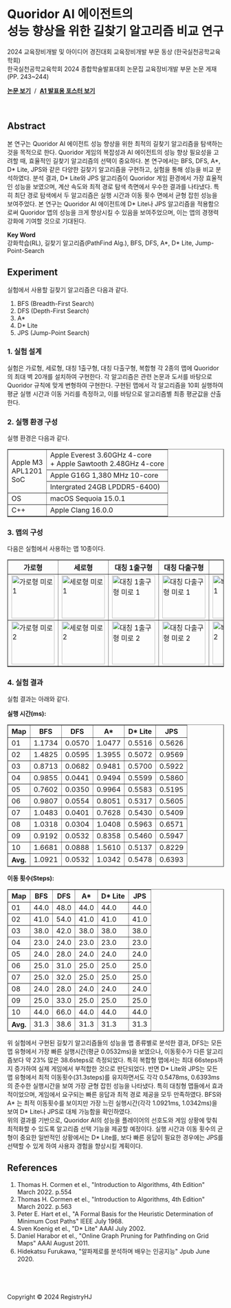# Quoridor AI 에이전트의 <br /> 성능 향상을 위한 길찾기 알고리즘 비교 연구

2024 교육장비개발 및 아이디어 경진대회 교육장비개발 부문 동상 (한국실천공학교육학회) <br />
한국실천공학교육학회 2024 종합학술발표대회 논문집 교육장비개발 부문 논문 게재 (PP. 243~244) <br />

**[논문 보기](https://github.com/user-attachments/files/18301757/Quoridor.AI.pdf)** &nbsp;/&nbsp;
**[A1 발표용 포스터 보기](https://github.com/user-attachments/files/18301733/A1.PPT.pdf)**

<br />

## Abstract

본 연구는 Quoridor AI 에이전트 성능 향상을 위한 최적의 길찾기 알고리즘을 탐색하는 것을 목적으로 한다. Quoridor 게임의 복잡성과 AI 에이전트의 성능 향상 필요성을 고려할 때, 효율적인 길찾기 알고리즘의 선택이 중요하다. 본 연구에서는 BFS, DFS, A*, D* Lite, JPS와 같은 다양한 길찾기 알고리즘을 구현하고, 실험을 통해 성능을 비교 분석하였다. 분석 결과, D* Lite와 JPS 알고리즘이 Quoridor 게임 환경에서 가장 효율적인 성능을 보였으며, 계산 속도와 최적 경로 탐색 측면에서 우수한 결과를 나타냈다. 특히 최단 경로 탐색에서 두 알고리즘은 실행 시간과 이동 횟수 면에서 균형 잡힌 성능을 보여주었다. 본 연구는 Quoridor AI 에이전트에 D* Lite나 JPS 알고리즘을 적용함으로써 Quoridor 앱의 성능을 크게 향상시킬 수 있음을 보여주었으며, 이는 앱의 경쟁력 강화에 기여할 것으로 기대된다.

**Key Word** <br /> 강화학습(RL), 길찾기 알고리즘(PathFind Alg.), BFS, DFS, A*, D* Lite, Jump-Point-Search

## Experiment

실험에서 사용할 길찾기 알고리즘은 다음과 같다.

1. BFS (Breadth-First Search)
2. DFS (Depth-First Search)
3. A\*
4. D\* Lite
5. JPS (Jump-Point Search)

### 1. 실험 설계

실험은 가로형, 세로형, 대칭 1출구형, 대칭 다출구형, 복합형 각 2종의 맵에 Quoridor의 최대 벽 20개를 설치하여 구현한다. 각 알고리즘은 관련 논문과 도서를 바탕으로 Quoridor 규칙에 맞게 변형하여 구현한다. 구현된 맵에서 각 알고리즘을 10회 실행하여 평균 실행 시간과 이동 거리를 측정하고, 이를 바탕으로 알고리즘별 최종 평균값을 산출한다.

### 2. 실행 환경 구성

실행 환경은 다음과 같다.

<table border="1">
  <tr>
    <td rowspan="3">
      Apple M3<br>
      APL1201<br>
      SoC
    </td>
    <td>Apple Everest 3.60GHz 4-core<br>+ Apple Sawtooth 2.48GHz 4-core</td>
  </tr>
  <tr>
    <td>Apple G16G 1,380 MHz 10-core</td>
  </tr>
  <tr>
    <td>Intergrated 24GB LPDDR5-6400)</td>
  </tr>
  <tr>
    <td>OS</td>
    <td>macOS Sequoia 15.0.1</td>
  </tr>
  <tr>
    <td>C++</td>
    <td>Apple Clang 16.0.0</td>
  </tr>
</table>

### 3. 맵의 구성

다음은 실험에서 사용하는 맵 10종이다.

<table border="1" cellpadding="10">
  <tr>
    <th>가로형</th>
    <th>세로형</th>
    <th>대칭 1출구형</th>
    <th>대칭 다출구형</th>
    <th>복합형</th>
  </tr>
  <tr>
    <td><img src="https://github.com/user-attachments/assets/991a19c5-763c-45b7-9835-25140f744c14" alt="가로형 미로 1" width="100"></td>
    <td><img src="https://github.com/user-attachments/assets/72997a34-77f3-4156-9ccf-e31a41fc80a7" alt="세로형 미로 1" width="100"></td>
    <td><img src="https://github.com/user-attachments/assets/83e37786-0016-407b-8dc1-ab577deda5d7" alt="대칭 1출구형 미로 1" width="100"></td>
    <td><img src="https://github.com/user-attachments/assets/308a1b91-e3c8-4553-895a-02d265399078" alt="대칭 다출구형 미로 1" width="100"></td>
    <td><img src="https://github.com/user-attachments/assets/07f27283-d768-490b-93dc-3d97c54bb792" alt="복합형 미로 1" width="100"></td>
  </tr>
  <tr>
    <td><img src="https://github.com/user-attachments/assets/6b9646b5-705d-4c2e-a7aa-f05e9dea230f" alt="가로형 미로 2" width="100"></td>
    <td><img src="https://github.com/user-attachments/assets/25abfa25-a96e-470f-b59a-282aff5a7028" alt="세로형 미로 2" width="100"></td>
    <td><img src="https://github.com/user-attachments/assets/9d4ddf53-4a20-4250-8eba-2a19a3e7afae" alt="대칭 1출구형 미로 2" width="100"></td>
    <td><img src="https://github.com/user-attachments/assets/8e25d578-cfd2-465f-8251-c4544b343688" alt="대칭 다출구형 미로 2" width="100"></td>
    <td><img src="https://github.com/user-attachments/assets/2905e7c7-3981-44b0-ba7d-4aea8f83aace" alt="복합형 미로 2" width="100"></td>
  </tr>
</table>

### 4. 실험 결과

실험 결과는 아래와 같다.

**실행 시간(ms):**

<table border="1" cellpadding="5">
  <thead>
    <tr>
      <th>Map</th>
      <th>BFS</th>
      <th>DFS</th>
      <th>A*</th>
      <th>D* Lite</th>
      <th>JPS</th>
    </tr>
  </thead>
  <tbody>
    <tr>
      <td>01</td>
      <td>1.1734</td>
      <td>0.0570</td>
      <td>1.0477</td>
      <td>0.5516</td>
      <td>0.5626</td>
    </tr>
    <tr>
      <td>02</td>
      <td>1.4825</td>
      <td>0.0595</td>
      <td>1.3955</td>
      <td>0.5072</td>
      <td>0.9569</td>
    </tr>
    <tr>
      <td>03</td>
      <td>0.8713</td>
      <td>0.0682</td>
      <td>0.9481</td>
      <td>0.5700</td>
      <td>0.5922</td>
    </tr>
    <tr>
      <td>04</td>
      <td>0.9855</td>
      <td>0.0441</td>
      <td>0.9494</td>
      <td>0.5599</td>
      <td>0.5860</td>
    </tr>
    <tr>
      <td>05</td>
      <td>0.7602</td>
      <td>0.0350</td>
      <td>0.9964</td>
      <td>0.5583</td>
      <td>0.5195</td>
    </tr>
    <tr>
      <td>06</td>
      <td>0.9807</td>
      <td>0.0554</td>
      <td>0.8051</td>
      <td>0.5317</td>
      <td>0.5605</td>
    </tr>
    <tr>
      <td>07</td>
      <td>1.0483</td>
      <td>0.0401</td>
      <td>0.7628</td>
      <td>0.5430</td>
      <td>0.5409</td>
    </tr>
    <tr>
      <td>08</td>
      <td>1.0318</td>
      <td>0.0304</td>
      <td>1.0408</td>
      <td>0.5963</td>
      <td>0.6571</td>
    </tr>
    <tr>
      <td>09</td>
      <td>0.9192</td>
      <td>0.0532</td>
      <td>0.8358</td>
      <td>0.5460</td>
      <td>0.5947</td>
    </tr>
    <tr>
      <td>10</td>
      <td>1.6681</td>
      <td>0.0888</td>
      <td>1.5610</td>
      <td>0.5137</td>
      <td>0.8229</td>
    </tr>
  </tbody>
  <tfoot>
    <tr>
      <th>Avg.</th>
      <td>1.0921</td>
      <td>0.0532</td>
      <td>1.0342</td>
      <td>0.5478</td>
      <td>0.6393</td>
    </tr>
  </tfoot>
</table>

**이동 횟수(Steps):**

<table border="1" cellpadding="5">
  <thead>
    <tr>
      <th>Map</th>
      <th>BFS</th>
      <th>DFS</th>
      <th>A*</th>
      <th>D* Lite</th>
      <th>JPS</th>
    </tr>
  </thead>
  <tbody>
    <tr>
      <td>01</td>
      <td>44.0</td>
      <td>48.0</td>
      <td>44.0</td>
      <td>44.0</td>
      <td>44.0</td>
    </tr>
    <tr>
      <td>02</td>
      <td>41.0</td>
      <td>54.0</td>
      <td>41.0</td>
      <td>41.0</td>
      <td>41.0</td>
    </tr>
    <tr>
      <td>03</td>
      <td>38.0</td>
      <td>42.0</td>
      <td>38.0</td>
      <td>38.0</td>
      <td>38.0</td>
    </tr>
    <tr>
      <td>04</td>
      <td>23.0</td>
      <td>24.0</td>
      <td>23.0</td>
      <td>23.0</td>
      <td>23.0</td>
    </tr>
    <tr>
      <td>05</td>
      <td>24.0</td>
      <td>28.0</td>
      <td>24.0</td>
      <td>24.0</td>
      <td>24.0</td>
    </tr>
    <tr>
      <td>06</td>
      <td>25.0</td>
      <td>31.0</td>
      <td>25.0</td>
      <td>25.0</td>
      <td>25.0</td>
    </tr>
    <tr>
      <td>07</td>
      <td>25.0</td>
      <td>32.0</td>
      <td>25.0</td>
      <td>25.0</td>
      <td>25.0</td>
    </tr>
    <tr>
      <td>08</td>
      <td>24.0</td>
      <td>28.0</td>
      <td>24.0</td>
      <td>24.0</td>
      <td>24.0</td>
    </tr>
    <tr>
      <td>09</td>
      <td>25.0</td>
      <td>33.0</td>
      <td>25.0</td>
      <td>25.0</td>
      <td>25.0</td>
    </tr>
    <tr>
      <td>10</td>
      <td>44.0</td>
      <td>66.0</td>
      <td>44.0</td>
      <td>44.0</td>
      <td>44.0</td>
    </tr>
  </tbody>
  <tfoot>
    <tr>
      <th>Avg.</th>
      <td>31.3</td>
      <td>38.6</td>
      <td>31.3</td>
      <td>31.3</td>
      <td>31.3</td>
    </tr>
  </tfoot>
</table>

위 실험에서 구현된 길찾기 알고리즘들의 성능을 맵 종류별로 분석한 결과, DFS는 모든 맵 유형에서 가장 빠른 실행시간(평균 0.0532ms)을 보였으나, 이동횟수가 다른 알고리즘보다 약 23% 많은 38.6steps로 측정되었다. 특히 복합형 맵에서는 최대 66steps까지 증가하여 실제 게임에서 부적합한 것으로 판단되었다. 반면 D* Lite와 JPS는 모든 맵 유형에서 최적 이동횟수(31.3steps)를 유지하면서도 각각 0.5478ms, 0.6393ms의 준수한 실행시간을 보여 가장 균형 잡힌 성능을 나타냈다. 특히 대칭형 맵들에서 효과적이었으며, 게임에서 요구되는 빠른 응답과 최적 경로 제공을 모두 만족하였다. BFS와 A* 는 최적 이동횟수를 보이지만 가장 느린 실행시간(각각 1.0921ms, 1.0342ms)을 보여 D* Lite나 JPS로 대체 가능함을 확인하였다.
<br>
위의 결과를 기반으로, Quoridor AI의 성능을 플레이어의 선호도와 게임 상황에 맞춰 최적화할 수 있도록 알고리즘 선택 기능을 제공할 예정이다. 실행 시간과 이동 횟수의 균형이 중요한 일반적인 상황에서는 D* Lite를, 보다 빠른 응답이 필요한 경우에는 JPS를 선택할 수 있게 하여 사용자 경험을 향상시킬 계획이다.

## References

1. Thomas H. Cormen et el., "Introduction to Algorithms, 4th Edition" March 2022. p.554
2. Thomas H. Cormen et el., "Introduction to Algorithms, 4th Edition" March 2022. p.563
3. Peter E. Hart et el., "A Formal Basis for the Heuristic Determination of Minimum Cost Paths" IEEE July 1968.
4. Sven Koenig et el., "D\* Lite" AAAI July 2002.
5. Daniel Harabor et el., "Online Graph Pruning for Pathfinding on Grid Maps" AAAI August 2011.
6. Hidekatsu Furukawa, "알파제로를 분석하며 배우는 인공지능" Jpub June 2020.

## <br />

Copyright © 2024 RegistryHJ

